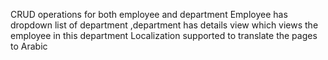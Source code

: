 CRUD operations for both employee and department 
Employee has dropdown list of department ,department has details view which views the employee in this department
Localization supported to translate the pages to Arabic
